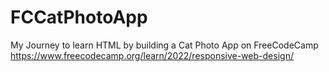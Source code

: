 # FCCatPhotoApp
My Journey to learn HTML by building a Cat Photo App on FreeCodeCamp https://www.freecodecamp.org/learn/2022/responsive-web-design/
